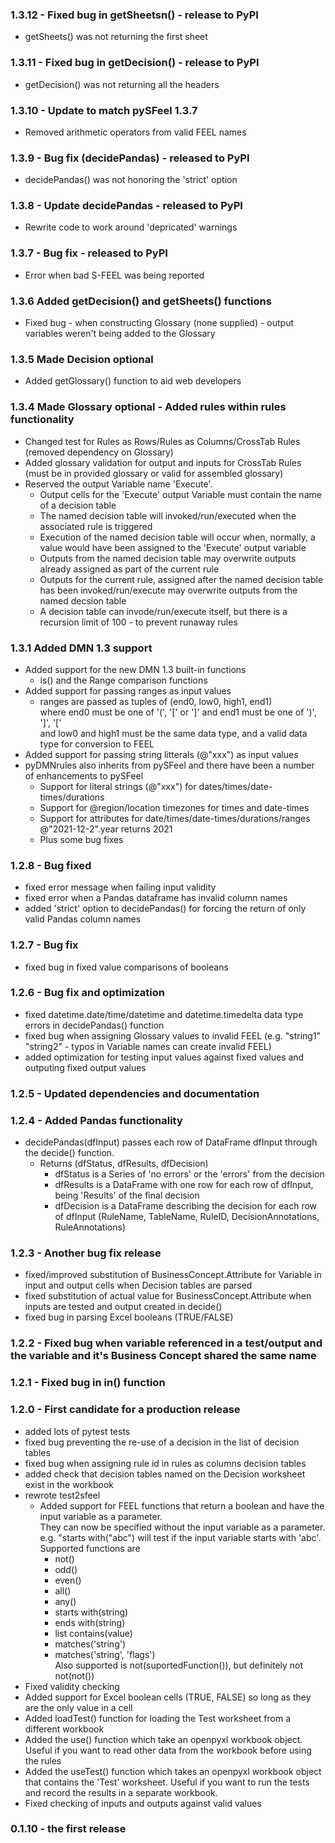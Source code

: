 ### 1.3.12 - Fixed bug in getSheetsn() - release to PyPI
* getSheets() was not returning the first sheet
### 1.3.11 - Fixed bug in getDecision() - release to PyPI
* getDecision() was not returning all the headers
### 1.3.10 - Update to match pySFeel 1.3.7
* Removed arithmetic operators from valid FEEL names
### 1.3.9 - Bug fix (decidePandas) - released to PyPI
* decidePandas() was not honoring the 'strict' option
### 1.3.8 - Update decidePandas - released to PyPI
* Rewrite code to work around 'depricated' warnings
### 1.3.7 - Bug fix - released to PyPI
* Error when bad S-FEEL was being reported
### 1.3.6 Added getDecision() and getSheets() functions
* Fixed bug -  when constructing Glossary (none supplied) - output variables weren't being added to the Glossary
### 1.3.5 Made Decision optional
* Added getGlossary() function to aid web developers
### 1.3.4 Made Glossary optional - Added rules within rules functionality
* Changed test for Rules as Rows/Rules as Columns/CrossTab Rules (removed dependency on Glossary)
* Added glossary validation for output and inputs for CrossTab Rules (must be in provided glossary or valid for assembled glossary)
* Reserved the output Variable name 'Execute'.
    - Output cells for the 'Execute' output Variable must contain the name of a decision table
    - The named decision table will invoked/run/executed when the associated rule is triggered
    - Execution of the named decision table will occur when, normally, a value would have been assigned to the 'Execute' output variable
    - Outputs from the named decision table may overwrite outputs already assigned as part of the current rule
    - Outputs for the current rule, assigned after the named decision table has been invoked/run/execute may overwrite outputs from the named decsion table
    - A decision table can invode/run/execute itself, but there is a recursion limit of 100 - to prevent runaway rules
### 1.3.1 Added DMN 1.3 support
* Added support for the new DMN 1.3 built-in functions
    - is() and the Range comparison functions
* Added support for passing ranges as input values
    - ranges are passed as tuples of (end0, low0, high1, end1)    
    where end0 must be one of '(', '[' or ']' and end1 must be one of ')', ']', '['    
    and low0 and high1 must be the same data type, and a valid data type for conversion to FEEL
* Added support for passing string litterals (@"xxx") as input values
* pyDMNrules also inherits from pySFeel and there have been a number of enhancements to pySFeel
    - Support for literal strings (@"xxx") for dates/times/date-times/durations
    - Support for @region/location timezones for times and date-times
    - Support for attributes for date/times/date-times/durations/ranges    
    @"2021-12-2".year returns 2021
    - Plus some bug fixes
### 1.2.8 - Bug fixed
* fixed error message when failing input validity
* fixed error when a Pandas dataframe has invalid column names
* added 'strict' option to decidePandas() for forcing the return of only valid Pandas column names
### 1.2.7 - Bug fix
* fixed bug in fixed value comparisons of booleans
### 1.2.6 - Bug fix and optimization
* fixed datetime.date/time/datetime and datetime.timedelta data type errors in decidePandas() function
* fixed bug when assigning Glossary values to invalid FEEL (e.g. "string1" "string2" - typos in Variable names can create invalid FEEL)
* added optimization for testing input values against fixed values and outputing fixed output values

### 1.2.5 - Updated dependencies and documentation
### 1.2.4 - Added Pandas functionality
 * decidePandas(dfInput) passes each row of DataFrame dfInput through the decide() function.
    - Returns (dfStatus, dfResults, dfDecision)
        - dfStatus is a Series of 'no errors' or the 'errors' from the decision
        - dfResults is a DataFrame with one row for each row of dfInput, being 'Results' of the final decision
        - dfDecision is a DataFrame describing the decision for each row of dfInput (RuleName, TableName, RuleID, DecisionAnnotations, RuleAnnotations)

### 1.2.3 - Another bug fix release
 * fixed/improved substitution of BusinessConcept.Attribute for Variable in input and output cells when Decision tables are parsed
 * fixed substitution of actual value for BusinessConcept.Attribute when inputs are tested and output created in decide()
 * fixed bug in parsing Excel booleans (TRUE/FALSE)
### 1.2.2 - Fixed bug when variable referenced in a test/output and the variable and it's Business Concept shared the same name
### 1.2.1 - Fixed bug in in() function
### 1.2.0 - First candidate for a production release
* added lots of pytest tests
* fixed bug preventing the re-use of a decision in the list of decision tables
* fixed bug when assigning rule id in rules as columns decision tables
* added check that decision tables named on the Decision worksheet exist in the workbook
* rewrote test2sfeel
    - Added support for FEEL functions that return a boolean and have the input variable as a parameter.  
    They can now be specified without the input variable as a parameter.  
    e.g. "starts with("abc") will test if the input variable starts with 'abc'.    
    Supported functions are
        - not()
        - odd()
        - even()
        - all()
        - any()
        - starts with(string)
        - ends with(string)
        - list contains(value)
        - matches('string')
        - matches('string', 'flags')      
    Also supported is not(suportedFunction()), but definitely not not(not())
* Fixed validity checking
* Added support for Excel boolean cells (TRUE, FALSE) so long as they are the only value in a cell
* Added loadTest() function for loading the Test worksheet from a different workbook
* Added the use() function which take an openpyxl workbook object. Useful if you want to read other data from the workbook before using the rules
* Added the useTest() function which takes an openpyxl workbook object that contains the 'Test' worksheet. Useful if you want to run the tests and record the results in a separate workbook.
* Fixed checking of inputs and outputs against valid values

### 0.1.10 - the first release



